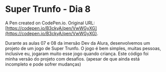 # Super Trunfo - Dia 8

A Pen created on CodePen.io. Original URL: [https://codepen.io/B3ckyA/pen/VwWGyXG](https://codepen.io/B3ckyA/pen/VwWGyXG).

Durante as aulas 07 e 08 da imersão Dev da Alura, desenvolvemos um projeto de um jogo de Super Trunfo. O jogo é bem simples, muitas pessoas, inclusive eu, jogaram muito esse jogo quando criança. Este código foi minha versão do projeto com desafios. (apesar de que ainda está incompleto e pode sofrer mudanças)
